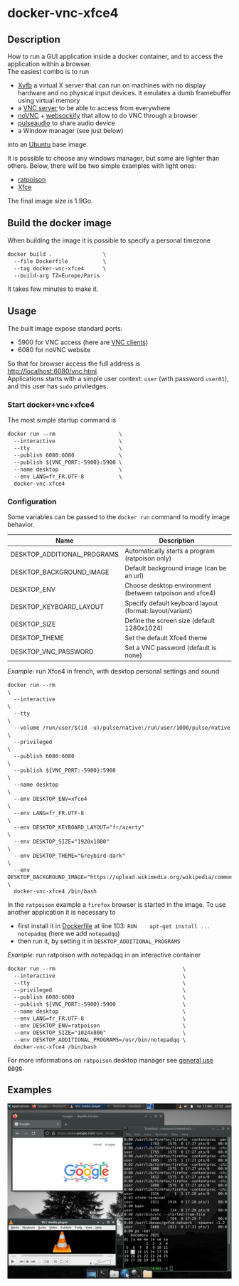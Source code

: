 # docker-vnc-xfce4

## Description

How to run a GUI application inside a docker container, and to access the application within a browser.  
The easiest combo is to run 
- [Xvfb](https://www.x.org/releases/X11R7.6/doc/man/man1/Xvfb.1.xhtml) a virtual X server that can run on machines with no display hardware and no physical input devices. It emulates a dumb framebuffer using virtual memory
- a [VNC server](https://github.com/LibVNC/x11vnc) to be able to access from everywhere
- [noVNC](https://github.com/novnc/noVNC) + [websockify](https://github.com/novnc/websockify) that allow to do VNC through a browser
- [pulseaudio](https://www.freedesktop.org/wiki/Software/PulseAudio/) to share audio device
- a Window manager (see just below)

into an [Ubuntu](https://ubuntu.com/) base image.

It is possible to choose any windows manager, but some are lighter than others. Below, there will be two simple examples with light ones:
- [ratpoison](http://www.nongnu.org/ratpoison/)
- [Xfce](https://www.xfce.org/)

The final image size is 1.9Go.

## Build the docker image

When building the image it is possible to specify a personal timezone

    docker build .                \
      --file Dockerfile           \
      --tag docker-vnc-xfce4      \
      --build-arg TZ=Europe/Paris

It takes few minutes to make it.

## Usage

The built image expose standard ports:
- 5900 for VNC access (here are [VNC clients](https://www.realvnc.com/en/connect/download/viewer/))
- 6080 for noVNC website

So that for browser access the full address is [http://localhost:6080/vnc.html](http://localhost:6080/vnc.html).  
Applications starts with a simple user context: `user` (with password `user01`), and this user has `sudo` priviledges.  

### Start docker+vnc+xfce4

The most simple startup command is

    docker run --rm                    \
      --interactive                    \
      --tty                            \
      --publish 6080:6080              \
      --publish ${VNC_PORT:-5900}:5900 \
      --name desktop                   \
      --env LANG=fr_FR.UTF-8           \
      docker-vnc-xfce4

### Configuration

Some variables can be passed to the `docker run` command to modify image behavior.

| Name                         | Description                                              |
| ---------------------------- | ---------------------------------------------------------|
| DESKTOP_ADDITIONAL_PROGRAMS  | Automatically starts a program (ratpoison only)          |
| DESKTOP_BACKGROUND_IMAGE     | Default background image (can be an url)                 |
| DESKTOP_ENV                  | Choose desktop environment (between ratpoison and xfce4) |
| DESKTOP_KEYBOARD_LAYOUT      | Specify default keyboard layout (format: layout/variant) |
| DESKTOP_SIZE                 | Define the screen size (default 1280x1024)               |
| DESKTOP_THEME                | Set the default Xfce4 theme                              |
| DESKTOP_VNC_PASSWORD         | Set a VNC password (default is none)                     |

_Example_: run Xfce4 in french, with desktop personal settings and sound

    docker run --rm                                                                                               \
      --interactive                                                                                               \
      --tty                                                                                                       \
      --volume /run/user/$(id -u)/pulse/native:/run/user/1000/pulse/native                                        \
      --privileged                                                                                                \
      --publish 6080:6080                                                                                         \
      --publish ${VNC_PORT:-5900}:5900                                                                            \
      --name desktop                                                                                              \
      --env DESKTOP_ENV=xfce4                                                                                     \
      --env LANG=fr_FR.UTF-8                                                                                      \
      --env DESKTOP_KEYBOARD_LAYOUT="fr/azerty"                                                                   \
      --env DESKTOP_SIZE="1920x1080"                                                                              \
      --env DESKTOP_THEME="Greybird-dark"                                                                         \
      --env DESKTOP_BACKGROUND_IMAGE="https://upload.wikimedia.org/wikipedia/commons/9/96/Alberi_AlpediSiusi.JPG" \
      docker-vnc-xfce4 /bin/bash

In the `ratpoison` example a `firefox` browser is started in the image. To use another application it is necessary to

- first install it in [Dockerfile](Dockerfile) at line 103: `RUN	apt-get install ... notepadqq` (here we add `notepadqq`)
- then run it, by setting it in `DESKTOP_ADDITIONAL_PROGRAMS`

_Example_: run ratpoison with notepadqq in an interactive container

    docker run --rm                                        \
      --interactive                                        \
      --tty                                                \
      --privileged                                         \
      --publish 6080:6080                                  \
      --publish ${VNC_PORT:-5900}:5900                     \
      --name desktop                                       \
      --env LANG=fr_FR.UTF-8                               \
      --env DESKTOP_ENV=ratpoison                          \
      --env DESKTOP_SIZE="1024x800"                        \
      --env DESKTOP_ADDITIONAL_PROGRAMS=/usr/bin/notepadqq \
      docker-vnc-xfce4 /bin/bash

For more informations on `ratpoison` desktop manager see [general use page](http://www.nongnu.org/ratpoison/doc/General-Use.html#General-Use).

## Examples

![](screencopy.png)